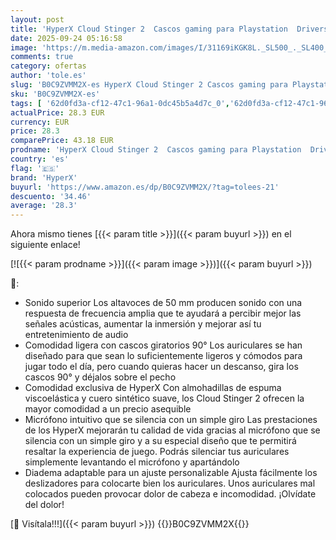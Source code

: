 ```yaml
---
layout: post
title: 'HyperX Cloud Stinger 2  Cascos gaming para Playstation  Drivers de 50 mm y Audio Envolvente  Giro 90º  3.5 mm  Micrófono Plegable con cancelación de ruido - Blanco'
date: 2025-09-24 05:16:58
image: 'https://m.media-amazon.com/images/I/31169iKGK8L._SL500_._SL400_.jpg'
comments: true
category: ofertas
author: 'tole.es'
slug: 'B0C9ZVMM2X-es HyperX Cloud Stinger 2 Cascos gaming para Playstation...'
sku: 'B0C9ZVMM2X-es'
tags: [ '62d0fd3a-cf12-47c1-96a1-0dc45b5a4d7c_0','62d0fd3a-cf12-47c1-96a1-0dc45b5a4d7c_5501','Accesorios','Accesorios para PlayStation - Psone','Arborist Merchandising Root','Auriculares para equipo de audio','Auriculares y accesorios','Electrónica','Informática','PlayStation: Juegos, consolas y accesorios','Self Service','Sistemas heredados','Sistemas heredados de PlayStation','Special Features Stores','Videojuegos','hyperx','playstation','🇪🇸', ]
actualPrice: 28.3 EUR
currency: EUR
price: 28.3
comparePrice: 43.18 EUR
prodname: 'HyperX Cloud Stinger 2  Cascos gaming para Playstation  Drivers de 50 mm y Audio Envolvente  Giro 90º  3.5 mm  Micrófono Plegable con cancelación de ruido - Blanco'
country: 'es'
flag: '🇪🇸'
brand: 'HyperX'
buyurl: 'https://www.amazon.es/dp/B0C9ZVMM2X/?tag=tolees-21'
descuento: '34.46'
average: '28.3'
---
```


Ahora mismo tienes [{{< param title >}}]({{< param buyurl >}}) en el siguiente enlace!

[![{{< param prodname >}}]({{< param image >}})]({{< param buyurl >}})

🔎:

- Sonido superior Los altavoces de 50 mm producen sonido con una respuesta de frecuencia amplia que te ayudará a percibir mejor las señales acústicas, aumentar la inmersión y mejorar así tu entretenimiento de audio
- Comodidad ligera con cascos giratorios 90° Los auriculares se han diseñado para que sean lo suficientemente ligeros y cómodos para jugar todo el día, pero cuando quieras hacer un descanso, gira los cascos 90° y déjalos sobre el pecho
- Comodidad exclusiva de HyperX Con almohadillas de espuma viscoelástica y cuero sintético suave, los Cloud Stinger 2 ofrecen la mayor comodidad a un precio asequible
- Micrófono intuitivo que se silencia con un simple giro Las prestaciones de los HyperX mejorarán tu calidad de vida gracias al micrófono que se silencia con un simple giro y a su especial diseño que te permitirá resaltar la experiencia de juego. Podrás silenciar tus auriculares simplemente levantando el micrófono y apartándolo
- Diadema adaptable para un ajuste personalizable Ajusta fácilmente los deslizadores para colocarte bien los auriculares. Unos auriculares mal colocados pueden provocar dolor de cabeza e incomodidad. ¡Olvídate del dolor!

[🛒 Visítala!!!]({{< param buyurl >}})
{{<world>}}B0C9ZVMM2X{{</world>}}
